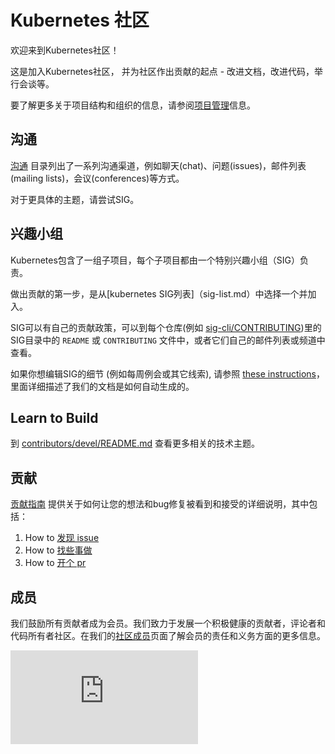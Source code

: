 # Kubernetes 社区

欢迎来到Kubernetes社区！

这是加入Kubernetes社区， 并为社区作出贡献的起点 - 改进文档，改进代码，举行会谈等。

要了解更多关于项目结构和组织的信息，请参阅[项目管理]信息。

## 沟通

[沟通](communication/) 目录列出了一系列沟通渠道，例如聊天(chat)、问题(issues)，邮件列表(mailing lists)，会议(conferences)等方式。

对于更具体的主题，请尝试SIG。

## 兴趣小组

Kubernetes包含了一组子项目，每个子项目都由一个特别兴趣小组（SIG）负责。

做出贡献的第一步，是从[kubernetes SIG列表]（sig-list.md）中选择一个并加入。

SIG可以有自己的贡献政策，可以到每个仓库(例如 [sig-cli/CONTRIBUTING](sig-cli/CONTRIBUTING.md))里的SIG目录中的 `README` 或 `CONTRIBUTING` 文件中，或者它们自己的邮件列表或频道中查看。

如果你想编辑SIG的细节 (例如每周例会或其它线索), 请参照 [these instructions](./generator)，里面详细描述了我们的文档是如何自动生成的。

## Learn to Build

到 [contributors/devel/README.md](contributors/devel/README.md) 查看更多相关的技术主题。

## 贡献

[贡献指南](contributors/guide/README.md) 提供关于如何让您的想法和bug修复被看到和接受的详细说明，其中包括：

1. How to [发现 issue]
1. How to [找些事做]
1. How to [开个 pr]

## 成员

我们鼓励所有贡献者成为会员。我们致力于发展一个积极健康的贡献者，评论者和代码所有者社区。在我们的[社区成员]页面了解会员的责任和义务方面的更多信息。

[项目管理]:/governance.md
[开发指南]: contributors/devel/development.md
[贡献指南]:
contributors/guide/README.md
[发现 issue]:
/contributors/guide/README.md#file-an-issue
[找些事做]:
contributors/guide/README.md#find-something-to-work-on
[开个 pr]:
contributors/guide/README.md#open-a-pull-request
[社区成员]:/community-membership.md

![Analytics](https://kubernetes-site.appspot.com/UA-36037335-10/GitHub/CONTRIBUTING.md?pixel)
